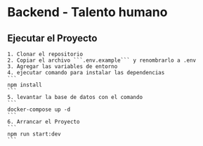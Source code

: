 # Backend - Talento humano

## Ejecutar el Proyecto

    1. Clonar el repositorio
    2. Copiar el archivo ```.env.example``` y renombrarlo a .env
    3. Agregar las variables de entorno
    4. ejecutar comando para instalar las dependencias
    ```
    npm install
    ```
    5. levantar la base de datos con el comando
    ```
    docker-compose up -d
    ```
    6. Arrancar el Proyecto
    ```
    npm run start:dev
    ```